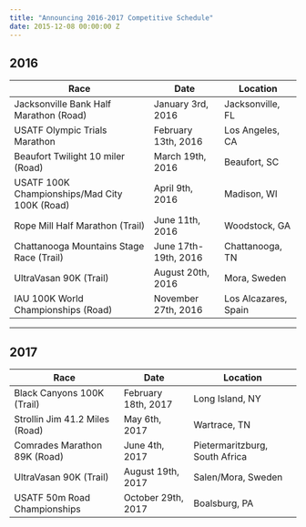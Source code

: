 ```yaml
---
title: "Announcing 2016-2017 Competitive Schedule"
date: 2015-12-08 00:00:00 Z
---
```


## 2016

Race | Date | Location
---- | ---- | --------
Jacksonville Bank Half Marathon (Road) | January 3rd, 2016 | Jacksonville, FL
USATF Olympic Trials Marathon | February 13th, 2016 | Los Angeles, CA
Beaufort Twilight 10 miler (Road) | March 19th, 2016 | Beaufort, SC
USATF 100K Championships/Mad City 100K (Road) | April 9th, 2016 | Madison, WI
Rope Mill Half Marathon (Trail) | June 11th, 2016 | Woodstock, GA
Chattanooga Mountains Stage Race (Trail) | June 17th-19th, 2016 | Chattanooga, TN
UltraVasan 90K (Trail) | August 20th, 2016 | Mora, Sweden
IAU 100K World Championships (Road) | November 27th, 2016 | Los Alcazares, Spain

---

## 2017

Race | Date | Location
---- | ---- | --------
Black Canyons 100K (Trail) | February 18th, 2017 | Long Island, NY
Strollin Jim 41.2 Miles (Road) | May 6th, 2017 | Wartrace, TN
Comrades Marathon 89K (Road) | June 4th, 2017 | Pietermaritzburg, South Africa
UltraVasan 90K (Trail) | August 19th, 2017 | Salen/Mora, Sweden
USATF 50m Road Championships | October 29th, 2017 | Boalsburg, PA
